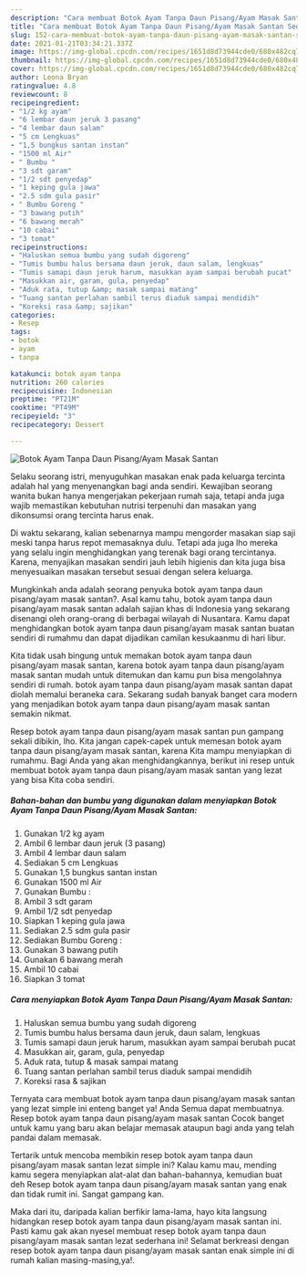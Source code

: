 ```yaml
---
description: "Cara membuat Botok Ayam Tanpa Daun Pisang/Ayam Masak Santan Sederhana Untuk Jualan"
title: "Cara membuat Botok Ayam Tanpa Daun Pisang/Ayam Masak Santan Sederhana Untuk Jualan"
slug: 152-cara-membuat-botok-ayam-tanpa-daun-pisang-ayam-masak-santan-sederhana-untuk-jualan
date: 2021-01-21T03:34:21.337Z
image: https://img-global.cpcdn.com/recipes/1651d8d73944cde0/680x482cq70/botok-ayam-tanpa-daun-pisangayam-masak-santan-foto-resep-utama.jpg
thumbnail: https://img-global.cpcdn.com/recipes/1651d8d73944cde0/680x482cq70/botok-ayam-tanpa-daun-pisangayam-masak-santan-foto-resep-utama.jpg
cover: https://img-global.cpcdn.com/recipes/1651d8d73944cde0/680x482cq70/botok-ayam-tanpa-daun-pisangayam-masak-santan-foto-resep-utama.jpg
author: Leona Bryan
ratingvalue: 4.8
reviewcount: 8
recipeingredient:
- "1/2 kg ayam"
- "6 lembar daun jeruk 3 pasang"
- "4 lembar daun salam"
- "5 cm Lengkuas"
- "1,5 bungkus santan instan"
- "1500 ml Air"
- " Bumbu "
- "3 sdt garam"
- "1/2 sdt penyedap"
- "1 keping gula jawa"
- "2.5 sdm gula pasir"
- " Bumbu Goreng "
- "3 bawang putih"
- "6 bawang merah"
- "10 cabai"
- "3 tomat"
recipeinstructions:
- "Haluskan semua bumbu yang sudah digoreng"
- "Tumis bumbu halus bersama daun jeruk, daun salam, lengkuas"
- "Tumis samapi daun jeruk harum, masukkan ayam sampai berubah pucat"
- "Masukkan air, garam, gula, penyedap"
- "Aduk rata, tutup &amp; masak sampai matang"
- "Tuang santan perlahan sambil terus diaduk sampai mendidih"
- "Koreksi rasa &amp; sajikan"
categories:
- Resep
tags:
- botok
- ayam
- tanpa

katakunci: botok ayam tanpa 
nutrition: 260 calories
recipecuisine: Indonesian
preptime: "PT21M"
cooktime: "PT49M"
recipeyield: "3"
recipecategory: Dessert

---
```



![Botok Ayam Tanpa Daun Pisang/Ayam Masak Santan](https://img-global.cpcdn.com/recipes/1651d8d73944cde0/680x482cq70/botok-ayam-tanpa-daun-pisangayam-masak-santan-foto-resep-utama.jpg)

Selaku seorang istri, menyuguhkan masakan enak pada keluarga tercinta adalah hal yang menyenangkan bagi anda sendiri. Kewajiban seorang  wanita bukan hanya mengerjakan pekerjaan rumah saja, tetapi anda juga wajib memastikan kebutuhan nutrisi terpenuhi dan masakan yang dikonsumsi orang tercinta harus enak.

Di waktu  sekarang, kalian sebenarnya mampu mengorder masakan siap saji meski tanpa harus repot memasaknya dulu. Tetapi ada juga lho mereka yang selalu ingin menghidangkan yang terenak bagi orang tercintanya. Karena, menyajikan masakan sendiri jauh lebih higienis dan kita juga bisa menyesuaikan masakan tersebut sesuai dengan selera keluarga. 



Mungkinkah anda adalah seorang penyuka botok ayam tanpa daun pisang/ayam masak santan?. Asal kamu tahu, botok ayam tanpa daun pisang/ayam masak santan adalah sajian khas di Indonesia yang sekarang disenangi oleh orang-orang di berbagai wilayah di Nusantara. Kamu dapat menghidangkan botok ayam tanpa daun pisang/ayam masak santan buatan sendiri di rumahmu dan dapat dijadikan camilan kesukaanmu di hari libur.

Kita tidak usah bingung untuk memakan botok ayam tanpa daun pisang/ayam masak santan, karena botok ayam tanpa daun pisang/ayam masak santan mudah untuk ditemukan dan kamu pun bisa mengolahnya sendiri di rumah. botok ayam tanpa daun pisang/ayam masak santan dapat diolah memalui beraneka cara. Sekarang sudah banyak banget cara modern yang menjadikan botok ayam tanpa daun pisang/ayam masak santan semakin nikmat.

Resep botok ayam tanpa daun pisang/ayam masak santan pun gampang sekali dibikin, lho. Kita jangan capek-capek untuk memesan botok ayam tanpa daun pisang/ayam masak santan, karena Kita mampu menyiapkan di rumahmu. Bagi Anda yang akan menghidangkannya, berikut ini resep untuk membuat botok ayam tanpa daun pisang/ayam masak santan yang lezat yang bisa Kita coba sendiri.

<!--inarticleads1-->

##### Bahan-bahan dan bumbu yang digunakan dalam menyiapkan Botok Ayam Tanpa Daun Pisang/Ayam Masak Santan:

1. Gunakan 1/2 kg ayam
1. Ambil 6 lembar daun jeruk (3 pasang)
1. Ambil 4 lembar daun salam
1. Sediakan 5 cm Lengkuas
1. Gunakan 1,5 bungkus santan instan
1. Gunakan 1500 ml Air
1. Gunakan  Bumbu :
1. Ambil 3 sdt garam
1. Ambil 1/2 sdt penyedap
1. Siapkan 1 keping gula jawa
1. Sediakan 2.5 sdm gula pasir
1. Sediakan  Bumbu Goreng :
1. Gunakan 3 bawang putih
1. Gunakan 6 bawang merah
1. Ambil 10 cabai
1. Siapkan 3 tomat




<!--inarticleads2-->

##### Cara menyiapkan Botok Ayam Tanpa Daun Pisang/Ayam Masak Santan:

1. Haluskan semua bumbu yang sudah digoreng
1. Tumis bumbu halus bersama daun jeruk, daun salam, lengkuas
1. Tumis samapi daun jeruk harum, masukkan ayam sampai berubah pucat
1. Masukkan air, garam, gula, penyedap
1. Aduk rata, tutup &amp; masak sampai matang
1. Tuang santan perlahan sambil terus diaduk sampai mendidih
1. Koreksi rasa &amp; sajikan




Ternyata cara membuat botok ayam tanpa daun pisang/ayam masak santan yang lezat simple ini enteng banget ya! Anda Semua dapat membuatnya. Resep botok ayam tanpa daun pisang/ayam masak santan Cocok banget untuk kamu yang baru akan belajar memasak ataupun bagi anda yang telah pandai dalam memasak.

Tertarik untuk mencoba membikin resep botok ayam tanpa daun pisang/ayam masak santan lezat simple ini? Kalau kamu mau, mending kamu segera menyiapkan alat-alat dan bahan-bahannya, kemudian buat deh Resep botok ayam tanpa daun pisang/ayam masak santan yang enak dan tidak rumit ini. Sangat gampang kan. 

Maka dari itu, daripada kalian berfikir lama-lama, hayo kita langsung hidangkan resep botok ayam tanpa daun pisang/ayam masak santan ini. Pasti kamu gak akan nyesel membuat resep botok ayam tanpa daun pisang/ayam masak santan lezat sederhana ini! Selamat berkreasi dengan resep botok ayam tanpa daun pisang/ayam masak santan enak simple ini di rumah kalian masing-masing,ya!.


